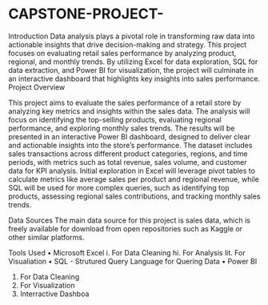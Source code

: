 # CAPSTONE-PROJECT-
Introduction
Data analysis plays a pivotal role in transforming raw data into actionable insights that drive decision-making and strategy. This project focuses on evaluating retail sales performance by analyzing product, regional, and monthly trends. By utilizing Excel for data exploration, SQL for data extraction, and Power BI for visualization, the project will culminate in an interactive dashboard that highlights key insights into sales performance.
Project Overview

This project aims to evaluate the sales performance of a retail store by analyzing key metrics and insights within the sales data. The analysis will focus on identifying the top-selling products, evaluating regional performance, and exploring monthly sales trends. The results will be presented in an interactive Power BI dashboard, designed to deliver clear and actionable insights into the store’s performance. The dataset includes sales transactions across different product categories, regions, and time periods, with metrics such as total revenue, sales volume, and customer data for KPI analysis. Initial exploration in Excel will leverage pivot tables to calculate metrics like average sales per product and regional revenue, while SQL will be used
for more complex queries, such as identifying top products, assessing regional sales contributions, and tracking monthly sales trends.

Data Sources
The main data source for this project is sales data, which is freely available for download from open repositories such as Kaggle or other similar platforms.

Tools Used
• Microsoft Excel
i. For Data Cleaning hi. For Analysis lit. For Visualiation
• SQL - Strutured Query Language for Quering Data
• Power BI
1. For Data Cleaning
2. For Visualization
3. Interractive Dashboa
